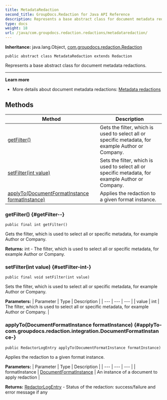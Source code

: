 ```yaml
---
title: MetadataRedaction
second_title: GroupDocs.Redaction for Java API Reference
description: Represents a base abstract class for document metadata redactions.
type: docs
weight: 18
url: /java/com.groupdocs.redaction.redactions/metadataredaction/
---
```

**Inheritance:**
java.lang.Object, [com.groupdocs.redaction.Redaction](../../com.groupdocs.redaction/redaction)
```
public abstract class MetadataRedaction extends Redaction
```

Represents a base abstract class for document metadata redactions.

--------------------

**Learn more**

 *  More details about document metadata redactions: [Metadata redactions][]


[Metadata redactions]: https://docs.groupdocs.com/redaction/java/metadata-redactions/
## Methods

| Method | Description |
| --- | --- |
| [getFilter()](#getFilter--) | Gets the filter, which is used to select all or specific metadata, for example Author or Company. |
| [setFilter(int value)](#setFilter-int-) | Sets the filter, which is used to select all or specific metadata, for example Author or Company. |
| [applyTo(DocumentFormatInstance formatInstance)](#applyTo-com.groupdocs.redaction.integration.DocumentFormatInstance-) | Applies the redaction to a given format instance. |
### getFilter() {#getFilter--}
```
public final int getFilter()
```


Gets the filter, which is used to select all or specific metadata, for example Author or Company.

**Returns:**
int - The filter, which is used to select all or specific metadata, for example Author or Company.
### setFilter(int value) {#setFilter-int-}
```
public final void setFilter(int value)
```


Sets the filter, which is used to select all or specific metadata, for example Author or Company.

**Parameters:**
| Parameter | Type | Description |
| --- | --- | --- |
| value | int | The filter, which is used to select all or specific metadata, for example Author or Company. |

### applyTo(DocumentFormatInstance formatInstance) {#applyTo-com.groupdocs.redaction.integration.DocumentFormatInstance-}
```
public RedactorLogEntry applyTo(DocumentFormatInstance formatInstance)
```


Applies the redaction to a given format instance.

**Parameters:**
| Parameter | Type | Description |
| --- | --- | --- |
| formatInstance | [DocumentFormatInstance](../../com.groupdocs.redaction.integration/documentformatinstance) | An instance of a document to apply redaction |

**Returns:**
[RedactorLogEntry](../../com.groupdocs.redaction/redactorlogentry) - Status of the redaction: success/failure and error message if any
